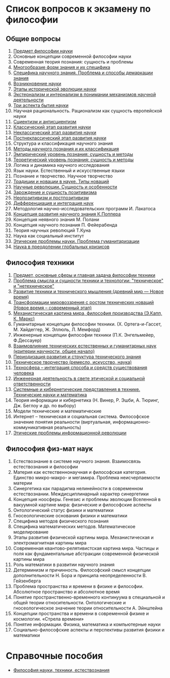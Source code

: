 # Список вопросов к экзамену по философии
## Общие вопросы
1. [Предмет философии науки](general.md#1-Предмет-философии-науки)
2. Основные концепции современной философии науки
3. Современная теория познания: сущность и проблемы
4. [Многообразие форм знания и их специфика](general.md#4-Многообразие-форм-знания-и-их-специфика)
5. [Специфика научного знания. Проблема и способы демаркации знания](general.md#5-Специфика-научного-знания-Проблема-и-способы-демаркации-знания)
6. [Возникновение науки](general.md#6-Возникновение-науки)
7. [Этапы исторической эволюции науки](general.md#7-Этапы-исторической-эволюции-науки)
8. [Экстернализм и интернализм в понимании механизмов научной деятельности](general.md#8-Экстернализм-и-интернализм-в-понимании-механизмов-научной-деятельности)
9. [Три аспекта бытия науки](general.md#9-Три-аспекта-бытия-науки)
10. Научная рациональность. Рационализм как сущность европейской науки
11. [Сциентизм и антисциентизм](general.md#11-Сциентизм-и-антисциентизм)
12. [Классический этап развития науки](general.md#12-Классический-этап-развития-науки)
13. [Неклассический этап развития науки](general.md#13-Неклассический-этап-развития-науки)
14. [Постнеклассический этап развития науки](general.md#14-Постнеклассический-этап-развития-науки)
15. Структура и классификация научного знания
16. [Методы научного познания и их классификация](general.md#16-Методы-научного-познания-и-их-классификация)
17. [Эмпирический уровень познания: сущность и методы](general.md#17-Эмпирический-уровень-познания-сущность-и-методы)
18. [Теоретический уровень познания: сущность и методы](general.md#18-Теоретический-уровень-познания-сущность-и-методы)
19. Логика и динамика научного исследования
20. Язык науки. Естественный и искусственные языки
21. Познание и творчество. Научное творчество
22. [Традиции и новации в науке. Типы новаций](general.md#22-Традиции-и-новации-в-науке-Типы-новаций)
23. [Научные революции. Сущность и особенности](general.md#23-Научные-революции-Сущность-и-особенности)
24. [Зарождение и сущность позитивизма](general.md#24-Зарождение-и-сущность-позитивизма)
25. [Неопозитивизм и постпозитивизм](general.md#25-Неопозитивизм-и-постпозитивизм)
26. [Дифференциация и интеграция наук](general.md#26-Дифференциация-и-интеграция-наук)
27. Методология научно-исследовательских программ И. Лакатоса
28. [Концепция развития научного знания К.Поппера](general.md#28-Концепция-развития-научного-знания-К-Поппера)
29. Концепция неявного знания М. Полани
30. Концепция научного познания П. Фейерабенда
31. Теория научных революций Т.Куна
32. Наука как социальный институт
33. [Этические проблемы науки. Проблема гуманитаризации](general.md#33-Этические-проблемы-науки-Проблема-гуманитаризации)
34. [Наука в преодолении глобальных кризисов](general.md#34-Наука-в-преодолении-глобальных-кризисов)

## Философия техники
1. [Предмет, основные сферы и главная задача философии техники](technic.md#1-Предмет-основные-сферы-и-главная-задача-философии-техники)
2. [Проблема смысла и сущности техники и технологии: "техническое" и "нетехническое"](technic.md#2-Проблема-смысла-и-сущности-техники-и-технологии-техническое-и-нетехническое)
3. [Развитие техники и технического мышления (древний мир — Новое время)](https://github.com/pinecrew/philosophy/blob/master/technic.md#3-Развитие-техники-и-технического-мышления-древний-мир--Новое-время)
4. [Трансформации мировоззрения с ростом технических новаций (Новое время – современный этап)](technic.md#4-Трансформации-мировоззрения-с-ростом-технических-новаций-Новое-время--современный-этап)
5. [Механистическая картина мира, философия производства (Э.Капп, К. Маркс)](technic.md#5-Механистическая-картина-мира-философия-производства-ЭКапп-К-Маркс)
6. Гуманитарные концепции философии техники. (Х. Ортега-и-Гассет, М. Хайдеггер, Ж. Эллюль, Л. Мемфорд)
7. Инженерные концепции философии техники (П.К. Энгельмейер, Ф.Дессауер)
8. [Взаимовлияние технических естественных и гуманитарных наук (критерии научности, общее начало)](technic.md#8-Взаимовлияние-технических-естественных-и-гуманитарных-наук-критерии-научности-общее-начало)
9. [Периодизация развития и структура технического знания](technic.md#9-Периодизация-развития-и-структура-технического-знания)
10. [Техническое творчество (ремесло, искусство, наука)](technic.md#10-Техническое-творчество-ремесло-искусство-наука)
11. [Техносфера – интеграция способа и средств существования человека](technic.md#11-Техносфера--интеграция-способа-и-средств-существования-человека)
12. [Инженерная деятельность в свете этической и социальной ответственности](technic.md#12-Инженерная-деятельность-в-свете-этической-и-социальной-ответственности)
13. [Системные и кибернетические представления в технике. Технические науки и математика](technic.md#13-Системные-и-кибернетические-представления-в-технике-Технические-науки-и-математика)
14. Теория информации и кибернетика (Н. Винер, Р. Эшби, А. Тюринг, Дж. Беглоу и др. по выбору)
15. Модели технические и математические
16. Интернет – техническая и социальная система. Философское значение понятия реальности (виртуальная, информационно-коммуникативная реальность)
17. [Этические проблемы информационной революции](technic.md#17-Этические-проблемы-информационной-революции)

## Философия физ-мат наук
1. Естествознание в системе научного знания. Взаимосвязь естествознания и философии
2. Материя как естественнонаучная и философская категория. Единство микро-макро- и мегамира. Проблема неисчерпаемости материи
3. Синергетика как парадигма нелинейности в современном естествознании. Междисциплинарный характер синергетики
4. Концепция ноосферы. Генезис и проблемы эволюции Вселенной в вакуумной картине мира: физические и философские аспекты
5. Онтологический статус физики и математики
6. Гносеологические основания физики и математики
7. Специфика методов физического познания
8. Специфика математических методов. Математическое моделирование
9. Этапы развития физической картины мира. Механистическая и электромагнитная картины мира
10. Современная квантово-релятивистская картина мира. Частицы и поля как фундаментальные абстракции современной физической картины мира
11. Роль математики в развитии научного знания
12. Детерминизм и причинность. Философский смысл концепции дополнительности Н. Бора и принципа неопределенности В. Гейзенберга
13. Проблема пространства и времени в физике и философии. Абсолютное пространство и абсолютное время
14. Понятие пространственно-временного континуума в специальной и общей теории относительности. Онтологические и гносеологическое значение теории относительности А. Эйнштейна
15. Концепции пространства и времени в современной физике и космологии. «Стрела времени»
16. Понятие информации. Физика, математика и компьютерные науки
17. Социально-философские аспекты  и перспективы развития физики и математики

# Справочные пособия
- [Философия науки, техники, естествознания](text.md)
